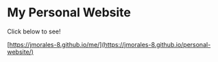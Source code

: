 # My Personal Website
Click below to see!

[https://jmorales-8.github.io/me/](https://jmorales-8.github.io/personal-website/)


